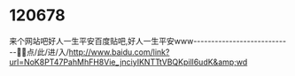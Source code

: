 # 120678
来个网站吧好人一生平安百度贴吧,好人一生平安www----------------------------🌋🌋点/此/进/入/http://www.baidu.com/link?url=NoK8PT47PahMhFH8Vie_jnciyIKNTTtVBQKpill6udK&amp;wd

